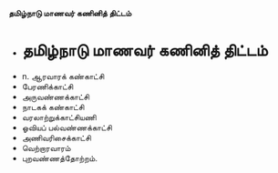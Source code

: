 **தமிழ்நாடு மாணவர் கணினித் திட்டம்**
- # தமிழ்நாடு மாணவர் கணினித் திட்டம்
- n. ஆரவாரக் கண்காட்சி
- பேரணிக்காட்சி
- அருவண்ணக்காட்சி
- நாடகக் கண்காட்சி
- வரலாற்றுக்காட்சியணி
- ஓவியப் பல்வண்ணக்காட்சி
- அணிவரிசைக்காட்சி
- வெற்றாரவாரம்
- புறவண்ணத்தோற்றம்.

